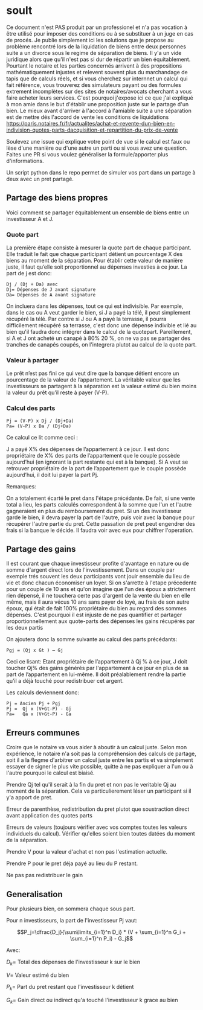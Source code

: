 # soult

Ce document n'est PAS produit par un professionel et n'a pas vocation à être utilisé pour imposer des conditions ou à se substituer à un juge en cas de procés. Je publie simplement ici les solutions que je propose au problème rencontré lors de la liquidation de biens entre deux personnes suite a un divorce sous le regime de séparation de biens. Il y'a un vide juridique alors que qu'il n'est pas si dur de répartir un bien équitablement. Pourtant le notaire et les parties concernés arrivent à des propositions mathématiquement injustes et relevent souvent plus du marchandage de tapis que de calculs réels, et si vous cherchez sur internnet un calcul qui fait référence, vous trouverez des simulateurs payant ou des formules extrement incomplètes sur des sites de notaires/avocats cherchant a vous faire acheter leurs services. C'est pourquoi j'expose ici ce que j'ai expliqué à mon amie dans le but d'établir une proposition juste sur le partage d'un bien. Le mieux avant d'arriver à l'accord à l'amiable suite a une séparation est de mettre dés l'accord de vente les conditions de liquidations https://paris.notaires.fr/fr/actualites/achat-et-revente-dun-bien-en-indivision-quotes-parts-dacquisition-et-repartition-du-prix-de-vente

Soulevez une issue qui explique votre point de vue si le calcul est faux ou lèse d'une manière ou d'une autre un parti ou si vous avez une question. Faites une PR si vous voulez généraliser la formule/apporter plus d'informations.

Un script python dans le repo permet de simuler vos part dans un partage à deux avec un pret partagé.

## Partage des biens propres

Voici comment se partager équitablement un ensemble de biens entre un investisseur A et J. 

### Quote part
La première étape consiste à mesurer la quote part de chaque participant. Elle traduit le fait que chaque participant détient un pourcentage X des biens au moment de la séparation. Pour établir cette valeur de manière juste, il faut qu’elle soit proportionnel au dépenses investies à ce jour.  La part de j est donc:
```
Dj / (Dj + Da) avec
Dj= Dépenses de J avant signature
Da= Dépenses de A avant signature
```

On incluera dans les dépenses, tout ce qui est indivisible. Par exemple, dans le cas ou A veut garder le bien, si J a payé la télé, il peut simplement récupéré la télé. Par contre si J ou A a payé la terrasse, il pourra difficilement récupéré sa terrasse, c'est donc une dépense indivible et lié au bien qu'il faudra donc intégrer dans le calcul de la quotepart. Pareillement, si A et J ont acheté un canapé à 80% 20 %, on ne va pas se partager des tranches de canapés coupés, on l'integrera plutot au calcul de la quote part.

### Valeur à partager
Le prêt n’est pas fini ce qui veut dire que la banque détient encore un pourcentage de la valeur de l’appartement. La véritable valeur que les investisseurs se partagent à la séparation est la valeur estimé du bien moins la valeur du prêt qu’il reste à payer (V-P). 

### Calcul des parts
```
Pj = (V-P) x Dj / (Dj+Da) 
Pa= (V-P) x Da / (Dj+Da) 
```

Ce calcul ce lit comme ceci : 

J a payé X% des dépenses de l’appartement à ce jour. Il est donc propriétaire de X% des parts de l’appartement que le couple possède aujourd’hui (en ignorant la part restante qui est à la banque). Si A veut se retrouver propriétaire de la part de l’appartement que le couple possède aujourd’hui, il doit lui payer la part Pj. 


Remarques:

On a totalement écarté le pret dans l'étape précédante. De fait, si une vente total a lieu, les parts calculés correspondent à la somme que l'un et l'autre gagneraient en plus du remboursement du pret. Si un des investisseur garde le bien, il devra payer la part de l'autre, puis voir avec la banque pour récupérer l'autre partie du pret. Cette passation de pret peut engendrer des frais si la banque le décide. Il faudra voir avec eux pour chiffrer l'operation.

## Partage des gains

Il est courant que chaque investisseur profite d'avantage en nature ou de somme d'argent direct lors de l'investissement. Dans un couple par exemple trés souvent les deux participants vont jouir ensemble du lieu de vie et donc chacun économiser un loyer. Si on s'arrette à l'etape précedente pour un couple de 10 ans et qu'on imagine que l'un des époux a strictement rien dépensé, il ne touchera certe pas d'argent de la vente du bien en elle même, mais il aura vécus 10 ans sans payer de loyé, au frais de son autre époux, qui était de fait 100% propriétaire du bien au regard des sommes dépensés. C'est pourquoi il est injuste de ne pas quantifier et partager proportionnellement aux quote-parts des dépenses les gains récupérés par les deux partis

On ajoutera donc la somme suivante au calcul des parts précédants:
```
Pgj = (Qj x Gt ) – Gj
```

Ceci ce lisant:
Etant propriétaire de l’appartement à Qj % à ce jour, J doit toucher Qj% des gains générés par l'appartement à ce jour en plus de sa part de l’appartement en lui-même. Il doit préalablement rendre la partie qu’il a déjà touché pour redistribuer cet argent.

Les calculs deviennent donc:
```
Pj = Ancien Pj + Pgj 
Pj =  Qj x (V+Gt-P) - Gj
Pa=   Qa x (V+Gt-P) - Ga 
```

## Erreurs communes

Croire que le notaire va vous aider à aboutir à un calcul juste. Selon mon expérience, le notaire n'a soit pas la compréhension des calculs de partage, soit il a la flegme d'arbitrer un calcul juste entre les partis et va simplement essayer de signer le plus vite possible, quitte à ne pas expliquer a l'un ou à l'autre pourquoi le calcul est biaisé.

Prendre Qj tel qu'il serait à la fin du pret et non pas le veritable Qj au moment de la séparation. Cela va particulierement léser un participant si il y'a apport de pret.

Erreur de parenthèse, redistribution du pret plutot que soustraction direct avant application des quotes parts

Erreurs de valeurs (toujours vérifier avec vos comptes toutes les valeurs individuels du calcul). Vérifier qu'elles soient bien toutes datées du moment de la séparation.

Prendre V pour la valeur d'achat et non pas l'estimation actuelle.

Prendre P pour le pret déja payé au lieu du P restant.

Ne pas pas redistribuer le gain

## Generalisation


Pour plusieurs bien, on sommera chaque sous part.

Pour n investisseurs, la part de l'investisseur Pj vaut:

```math
P_j=\dfrac{D_j}{\sum\limits_{i=1}^n D_i} * (V + \sum_{i=1}^n G_i + \sum_{i=1}^n P_i) - G_j
```
Avec:

$D_k=$ Total des dépenses de l'investisseur k sur le bien

$V=$ Valeur estimé du bien

$P_k=$ Part du pret restant que l'investisseur k détient

$G_k=$ Gain direct ou indirect qu'a touché l'investisseur k grace au bien

